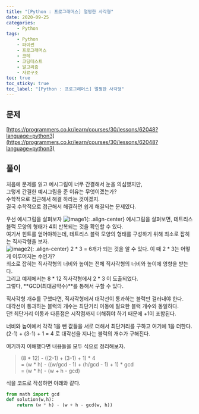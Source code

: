 ```yaml
---
title: "[Python : 프로그래머스] 멀쩡한 사각형"
date: 2020-09-25
categories:
    - Python
tags:
    - Python
    - 파이썬
    - 프로그래머스
    - 코테
    - 코딩테스트
    - 알고리즘
    - 자료구조
toc: true
toc_sticky: true
toc_label: "[Python : 프로그래머스] 멀쩡한 사각형"
---
```

## 문제
[https://programmers.co.kr/learn/courses/30/lessons/62048?language=python3](https://programmers.co.kr/learn/courses/30/lessons/62048?language=python3)
## 풀이
처음에 문제를 읽고 예시그림이 너무 간결해서 눈을 의심했지만,  
그렇게 간결한 예시그림을 준 이유는 무엇이겠는가?  
수학적으로 접근해서 해결 하라는 것이겠지.  
결국 수학적으로 접근해서 해결하면 쉽게 해결되는 문제였다.  
  
우선 예시그림을 살펴보자
![image1](https://grepp-programmers.s3.amazonaws.com/files/production/ee895b2cd9/567420db-20f4-4064-afc3-af54c4a46016.png){: .align-center}
예시그림을 살펴보면, 테트리스 블럭 모양의 형태가 4회 반복되는 것을 확인할 수 있다.  
여기서 힌트를 얻어야하는데, 테트리스 블럭 모양의 형태를 구성하기 위해 최소로 잡히는 직사각형을 보자.  
![image2](https://user-images.githubusercontent.com/37354145/94229565-dda53800-ff3a-11ea-8a7b-24d229b7c375.png){: .align-center}
2 * 3 = 6개가 되는 것을 알 수 있다. 이 때 2 * 3는 어떻게 이루어지는 수인가?  
최소로 잡히는 직사각형의 너비와 높이는 전체 직사각형의 너비와 높이에 영향을 받는다.  
그리고 예제에서는 8 * 12 직사각형에서 2 * 3 이 도출되었다.  
그렇다, **GCD(최대공약수)**를 통해서 구할 수 있다.  
  
직사각형 개수를 구했다면, 직사각형에서 대각선이 통과하는 블럭만 걸러내야 한다.  
대각선이 통과하는 블럭의 개수는 최단거리 이동에 필요한 블럭 개수와 동일하다.  
단! 최단거리 이동과 다른점은 시작점까지 더해줘야 하기 때문에 +1이 포함된다.  

너비와 높이에서 각각 1을 뺀 값들을 서로 더해서 최단거리를 구하고 여기에 1을 더한다.  
(2-1) + (3-1) + 1 = 4 로 대각선을 지나는 블럭의 개수가 구해진다.  
  
여기까지 이해했다면 내용들을 모두 식으로 정리해보자.

>   (8 * 12) - ((2-1) + (3-1) + 1) * 4  
> = (w * h) - ((w/gcd - 1) + (h/gcd - 1) + 1) * gcd  
> = (w * h) - (w + h - gcd)

식을 코드로 작성하면 아래와 같다.  
```python
from math import gcd
def solution(w,h):
    return (w * h) - (w + h - gcd(w, h))
```